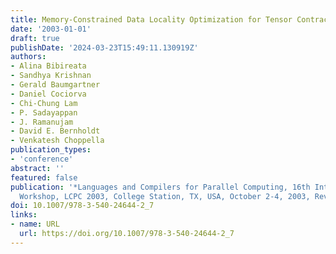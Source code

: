 ```yaml
---
title: Memory-Constrained Data Locality Optimization for Tensor Contractions
date: '2003-01-01'
draft: true
publishDate: '2024-03-23T15:49:11.130919Z'
authors:
- Alina Bibireata
- Sandhya Krishnan
- Gerald Baumgartner
- Daniel Cociorva
- Chi-Chung Lam
- P. Sadayappan
- J. Ramanujam
- David E. Bernholdt
- Venkatesh Choppella
publication_types:
- 'conference'
abstract: ''
featured: false
publication: '*Languages and Compilers for Parallel Computing, 16th International
  Workshop, LCPC 2003, College Station, TX, USA, October 2-4, 2003, Revised Papers*'
doi: 10.1007/978-3-540-24644-2_7
links:
- name: URL
  url: https://doi.org/10.1007/978-3-540-24644-2_7
---
```


